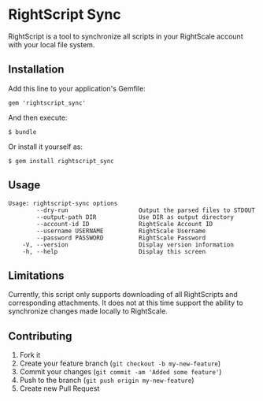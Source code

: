 # RightScript Sync

RightScript is a tool to synchronize all scripts in your RightScale account with your local file system. 

## Installation

Add this line to your application's Gemfile:

    gem 'rightscript_sync'

And then execute:

    $ bundle

Or install it yourself as:

    $ gem install rightscript_sync

## Usage

    Usage: rightscript-sync options
            --dry-run                    Output the parsed files to STDOUT
            --output-path DIR            Use DIR as output directory
            --account-id ID              RightScale Account ID
            --username USERNAME          RightScale Username
            --password PASSWORD          RightScale Password
        -V, --version                    Display version information
        -h, --help                       Display this screen



## Limitations

Currently, this script only supports downloading of all RightScripts and corresponding attachments. It does not at this time support the ability to synchronize changes made locally to RightScale.

## Contributing

1. Fork it
2. Create your feature branch (`git checkout -b my-new-feature`)
3. Commit your changes (`git commit -am 'Added some feature'`)
4. Push to the branch (`git push origin my-new-feature`)
5. Create new Pull Request
